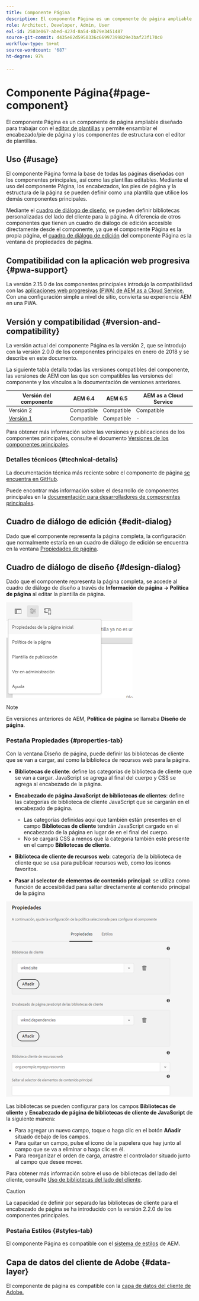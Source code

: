```yaml
---
title: Componente Página
description: El componente Página es un componente de página ampliable diseñado para trabajar con el editor de plantillas y permitir que el encabezado/pie de página y los componentes de estructura se ensamblen con el editor de plantillas.
role: Architect, Developer, Admin, User
exl-id: 2503e067-abed-427d-8a54-8b79e3451487
source-git-commit: d435e82d5950336c66997399829e3baf23f170c0
workflow-type: tm+mt
source-wordcount: '687'
ht-degree: 97%

---
```


# Componente Página{#page-component}

El componente Página es un componente de página ampliable diseñado para trabajar con el [editor de plantillas](https://experienceleague.adobe.com/docs/experience-manager-cloud-service/sites/authoring/features/templates.html) y permite ensamblar el encabezado/pie de página y los componentes de estructura con el editor de plantillas.

## Uso {#usage}

El componente Página forma la base de todas las páginas diseñadas con los componentes principales, así como las plantillas editables. Mediante el uso del componente Página, los encabezados, los pies de página y la estructura de la página se pueden definir como una plantilla que utilice los demás componentes principales.

Mediante el [cuadro de diálogo de diseño](#design-dialog), se pueden definir bibliotecas personalizadas del lado del cliente para la página. A diferencia de otros componentes que tienen un cuadro de diálogo de edición accesible directamente desde el componente, ya que el componente Página es la propia página, el [cuadro de diálogo de edición](#edit-dialog) del componente Página es la ventana de propiedades de página.

## Compatibilidad con la aplicación web progresiva {#pwa-support}

La versión 2.15.0 de los componentes principales introdujo la compatibilidad con las [aplicaciones web progresivas (PWA) de AEM as a Cloud Service.](https://experienceleague.adobe.com/docs/experience-manager-cloud-service/sites/authoring/features/enable-pwa.html) Con una configuración simple a nivel de sitio, convierta su experiencia AEM en una PWA.

## Versión y compatibilidad {#version-and-compatibility}

La versión actual del componente Página es la versión 2, que se introdujo con la versión 2.0.0 de los componentes principales en enero de 2018 y se describe en este documento.

La siguiente tabla detalla todas las versiones compatibles del componente, las versiones de AEM con las que son compatibles las versiones del componente y los vínculos a la documentación de versiones anteriores.

| Versión del componente | AEM 6.4 | AEM 6.5 | AEM as a Cloud Service |
|---|---|---|---|
| Versión 2 | Compatible | Compatible | Compatible |
| [Versión 1](v1/page-v1.md) | Compatible | Compatible | - |

Para obtener más información sobre las versiones y publicaciones de los componentes principales, consulte el documento [Versiones de los componentes principales](/help/versions.md).

### Detalles técnicos {#technical-details}

La documentación técnica más reciente sobre el componente de página [se encuentra en GitHub](https://adobe.com/go/aem_cmp_tech_page_v2_es).

Puede encontrar más información sobre el desarrollo de componentes principales en la [documentación para desarrolladores de componentes principales](/help/developing/overview.md).

## Cuadro de diálogo de edición {#edit-dialog}

Dado que el componente representa la página completa, la configuración que normalmente estaría en un cuadro de diálogo de edición se encuentra en la ventana [Propiedades de página](https://experienceleague.adobe.com/docs/experience-manager-cloud-service/sites/authoring/fundamentals/page-properties.html).

## Cuadro de diálogo de diseño {#design-dialog}

Dado que el componente representa la página completa, se accede al cuadro de diálogo de diseño a través de **Información de página -> Política de página** al editar la plantilla de página.

![Política de la página](/help/assets/page-policy.png)

>[!NOTE]
>
>En versiones anteriores de AEM, **Política de página** se llamaba **Diseño de página**.

### Pestaña Propiedades {#properties-tab}

Con la ventana Diseño de página, puede definir las bibliotecas de cliente que se van a cargar, así como la biblioteca de recursos web para la página.

* **Bibliotecas de cliente**: define las categorías de biblioteca de cliente que se van a cargar. JavaScript se agrega al final del cuerpo y CSS se agrega al encabezado de la página.
* **Encabezado de página JavaScript de bibliotecas de clientes**: define las categorías de biblioteca de cliente JavaScript que se cargarán en el encabezado de página.
   * Las categorías definidas aquí que también están presentes en el campo **Bibliotecas de cliente** tendrán JavaScript cargado en el encabezado de la página en lugar de en el final del cuerpo.
   * No se cargará CSS a menos que la categoría también esté presente en el campo **Bibliotecas de cliente**.

* **Biblioteca de cliente de recursos web**: categoría de la biblioteca de cliente que se usa para publicar recursos web, como los iconos favoritos.

* **Pasar al selector de elementos de contenido principal**: se utiliza como función de accesibilidad para saltar directamente al contenido principal de la página

![Cuadro de diálogo de diseño de componente de página](/help/assets/page-design.png)

Las bibliotecas se pueden configurar para los campos **Bibliotecas de cliente** y **Encabezado de página de bibliotecas de cliente de JavaScript** de la siguiente manera:

* Para agregar un nuevo campo, toque o haga clic en el botón **Añadir** situado debajo de los campos.
* Para quitar un campo, pulse el icono de la papelera que hay junto al campo que se va a eliminar o haga clic en él.
* Para reorganizar el orden de carga, arrastre el controlador situado junto al campo que desee mover.

Para obtener más información sobre el uso de bibliotecas del lado del cliente, consulte [Uso de bibliotecas del lado del cliente](https://experienceleague.adobe.com/docs/experience-manager-65/developing/introduction/clientlibs.html?lang=es).

>[!CAUTION]
>
>La capacidad de definir por separado las bibliotecas de cliente para el encabezado de página se ha introducido con la versión 2.2.0 de los componentes principales.

### Pestaña Estilos {#styles-tab}

El componente Página es compatible con el [sistema de estilos](/help/get-started/authoring.md#component-styling) de AEM.

## Capa de datos del cliente de Adobe {#data-layer}

El componente de página es compatible con la [capa de datos del cliente de Adobe.](/help/developing/data-layer/overview.md)
